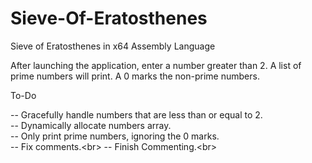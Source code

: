 # Sieve-Of-Eratosthenes
Sieve of Eratosthenes in x64 Assembly Language

After launching the application, enter a number greater than 2.
A list of prime numbers will print. A 0 marks the non-prime numbers.

To-Do

-- Gracefully handle numbers that are less than or equal to 2.<br/>
-- Dynamically allocate numbers array.<br/>
-- Only print prime numbers, ignoring the 0 marks.<br/>
-- Fix comments.<br\>
-- Finish Commenting.<br\>
